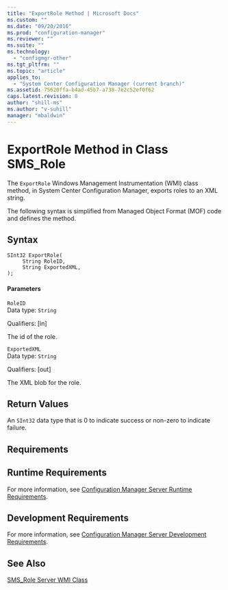 ```yaml
---
title: "ExportRole Method | Microsoft Docs"
ms.custom: ""
ms.date: "09/20/2016"
ms.prod: "configuration-manager"
ms.reviewer: ""
ms.suite: ""
ms.technology:
  - "configmgr-other"
ms.tgt_pltfrm: ""
ms.topic: "article"
applies_to:
  - "System Center Configuration Manager (current branch)"
ms.assetid: 75620ffa-b4ad-45b7-a738-7e2c52ef0f62
caps.latest.revision: 8
author: "shill-ms"
ms.author: "v-suhill"
manager: "mbaldwin"
---
```

# ExportRole Method in Class SMS_Role
The `ExportRole` Windows Management Instrumentation (WMI) class method, in System Center Configuration Manager, exports roles to an XML string.  

 The following syntax is simplified from Managed Object Format (MOF) code and defines the method.  

## Syntax  

```  
SInt32 ExportRole(  
     String RoleID,  
     String ExportedXML,  
);  
```  

#### Parameters  
 `RoleID`  
 Data type: `String`  

 Qualifiers: [in]  

 The id of the role.  

 `ExportedXML`  
 Data type: `String`  

 Qualifiers: [out]  

 The XML blob for the role.  

## Return Values  
 An `SInt32` data type that is 0 to indicate success or non-zero to indicate failure.  

## Requirements  

## Runtime Requirements  
 For more information, see [Configuration Manager Server Runtime Requirements](../../../../../develop/core/reqs/server-runtime-requirements.md).  

## Development Requirements  
 For more information, see [Configuration Manager Server Development Requirements](../../../../../develop/core/reqs/server-development-requirements.md).  

## See Also  
 [SMS_Role Server WMI Class](../../../../../develop/reference/core/servers/configure/sms_role-server-wmi-class.md)
